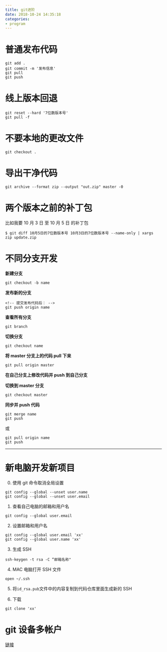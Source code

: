 ```yaml
---
title: git进阶
date: 2018-10-24 14:35:18
categories:
- program
---
```


# 普通发布代码

```
git add .
git commit -m '发布信息'
git pull
git push
```

# 线上版本回退

```
git reset --hard '7位数版本号'
git pull -f
```

# 不要本地的更改文件

```
git checkout .
```

# 导出干净代码

```
git archive --format zip --output "out.zip" master -0
```

# 两个版本之前的补丁包

比如我要 10 月 3 日 至 10 月 5 日 的补丁包

`$ git diff 10月5日的7位数版本号 10月3日的7位数版本号 --name-only | xargs zip update.zip`

# 不同分支开发

**新建分支**

```
git checkout -b name
```

**发布新的分支**

```
<!-- 提交发布代码后： -->
git push origin name
```

**查看所有分支**

```
git branch
```

**切换分支**

```
git checkout name
```

**将 master 分支上的代码 pull 下来**

```
git pull origin master
```

**在自己分支上修改代码并 push 到自己分支**

**切换到 master 分支**

```
git checkout master
```

**同步并 push 代码**

```
git merge name
git push
```

或

```
git pull origin name
git push
```

---

# 新电脑开发新项目

0. 使用 git 命令取消全局设置

```
git config --global --unset user.name
git config --global --unset user.email
```

1. 查看自己电脑的邮箱和用户名

```
git config --global user.email
```

2. 设置邮箱和用户名

```
git config --global user.email 'xx'
git config --global user.name 'xx'
```

3. 生成 SSH

```
ssh-keygen -t rsa -C “邮箱名称"
```

4. MAC 电脑打开 SSH 文件

```
open ~/.ssh
```

5. 将`id_rsa.pub`文件中的内容复制到代码仓库里面生成新的 SSH

6. 下载

```
git clone 'xx'
```

# git 设备多帐户

[链接](https://www.jianshu.com/p/cacf91579268)
